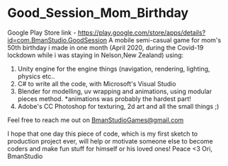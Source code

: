 # Good_Session_Mom_Birthday
Google Play Store link - https://play.google.com/store/apps/details?id=com.BmanStudio.GoodSession
A mobile semi-casual game for mom's 50th birthday i made in one month (April 2020, during the Covid-19 lockdown while i was staying in Nelson,New Zealand) using:
1. Unity engine for the engine things (navigation, rendering, lighting, physics etc..
2. C# to write all the code, with Microsoft's Visual Studio
3. Blender for modelling, uv wrapping and animations, using modular pieces method. *animations was probably the hardest part!
4. Adobe's CC Photoshop for texturing, 2d art and all the small things ;)

Feel free to reach me out on BmanStudioGames@gmail.com

I hope that one day this piece of code, which is my first sketch to production project ever, will help or motivate someone else to become coders and make fun stuff for himself or his loved ones!
Peace <3
Ori,
BmanStudio
